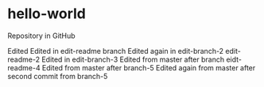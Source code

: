 # hello-world
Repository in GitHub

Edited
Edited in edit-readme branch
Edited again in edit-branch-2
edit-readme-2
Edited in edit-branch-3
Edited from master after branch eidt-readme-4
Edited from master after branch-5
Edited again from master after second commit from branch-5
